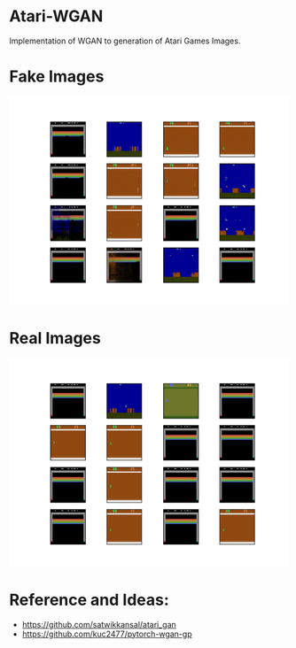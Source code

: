 # Atari-WGAN
Implementation of WGAN to generation of Atari Games Images.

# Fake Images

<p align="center">
<img width="1000"  src="imgs/fake.png" />
</p>

# Real Images

<p align="center">
<img width="1000"  src="imgs/real.png"/>
</p>

# Reference and Ideas:
- https://github.com/satwikkansal/atari_gan
- https://github.com/kuc2477/pytorch-wgan-gp
